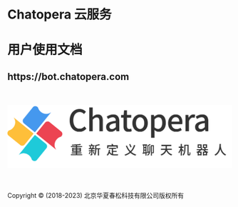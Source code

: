 
<br />
<br />
<br />

<h1>Chatopera 云服务</h1>
<h1>用户使用文档</h1>
<h2>https://bot.chatopera.com</h2>

<br />
<br />

<img src="../../images/chatopera_logo_2022.png" width=600px/>

<br />
<br />
<br />

<p> Copyright © (2018-2023) 北京华夏春松科技有限公司版权所有 </p>